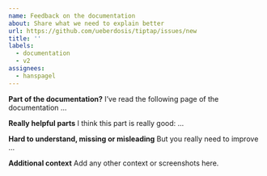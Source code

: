 ```yaml
---
name: Feedback on the documentation
about: Share what we need to explain better
url: https://github.com/ueberdosis/tiptap/issues/new
title: ''
labels:
  - documentation
  - v2
assignees:
  - hanspagel
---
```


**Part of the documentation?**
I’ve read the following page of the documentation …

**Really helpful parts**
I think this part is really good: …

**Hard to understand, missing or misleading**
But you really need to improve …

**Additional context**
Add any other context or screenshots here.
